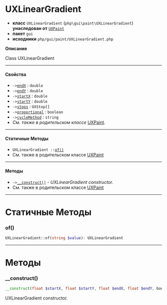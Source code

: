 # UXLinearGradient

- **класс** `UXLinearGradient` (`php\gui\paint\UXLinearGradient`) **унаследован от** [`UXPaint`](https://github.com/jphp-group/jphp-gui-ext/blob/master/jphp-gui-ext/api-docs/classes/php/gui/paint/UXPaint.ru.md)
- **пакет** `gui`
- **исходники** `php/gui/paint/UXLinearGradient.php`

**Описание**

Class UXLinearGradient

---

#### Свойства

- `->`[`endX`](#prop-endx) : `double`
- `->`[`endY`](#prop-endy) : `double`
- `->`[`startX`](#prop-startx) : `double`
- `->`[`startY`](#prop-starty) : `double`
- `->`[`stops`](#prop-stops) : `UXStop[]`
- `->`[`proportional`](#prop-proportional) : `boolean`
- `->`[`cycleMethod`](#prop-cyclemethod) : `string`
- *См. также в родительском классе* [UXPaint](https://github.com/jphp-group/jphp-gui-ext/blob/master/jphp-gui-ext/api-docs/classes/php/gui/paint/UXPaint.ru.md).

---

#### Статичные Методы

- `UXLinearGradient ::`[`of()`](#method-of)
- См. также в родительском классе [UXPaint](https://github.com/jphp-group/jphp-gui-ext/blob/master/jphp-gui-ext/api-docs/classes/php/gui/paint/UXPaint.ru.md)

---

#### Методы

- `->`[`__construct()`](#method-__construct) - _UXLinearGradient constructor._
- См. также в родительском классе [UXPaint](https://github.com/jphp-group/jphp-gui-ext/blob/master/jphp-gui-ext/api-docs/classes/php/gui/paint/UXPaint.ru.md)

---
# Статичные Методы

<a name="method-of"></a>

### of()
```php
UXLinearGradient::of(string $value): UXLinearGradient
```

---
# Методы

<a name="method-__construct"></a>

### __construct()
```php
__construct(float $startX, float $startY, float $endX, float $endY, boolean $proportional, string $cycleMethod, array $stops): void
```
UXLinearGradient constructor.